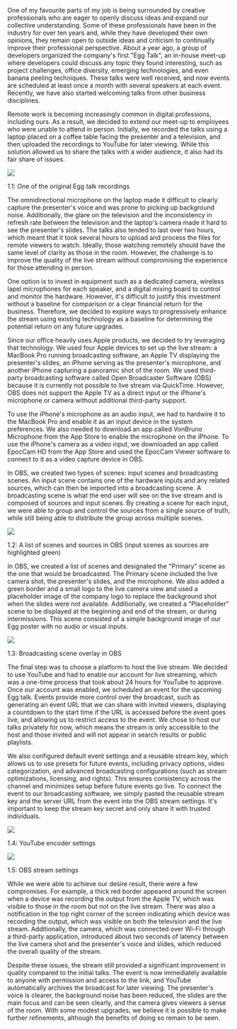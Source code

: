 
One of my favourite parts of my job is being surrounded by creative professionals who are eager to openly discuss ideas and expand our collective understanding. Some of these professionals have been in the industry for over ten years and, while they have developed their own opinions, they remain open to outside ideas and criticism to continually improve their professional perspective. About a year ago, a group of developers organized the company's first "Egg Talk", an in-house meet-up where developers could discuss any topic they found interesting, such as project challenges, office diversity, emerging technologies, and even banana peeling techniques. These talks were well received, and now events are scheduled at least once a month with several speakers at each event. Recently, we have also started welcoming talks from other business disciplines.


Remote work is becoming increasingly common in digital professions, including ours. As a result, we decided to extend our meet-up to employees who were unable to attend in person. Initially, we recorded the talks using a laptop placed on a coffee table facing the presenter and a television, and then uploaded the recordings to YouTube for later viewing. While this solution allowed us to share the talks with a wider audience, it also had its fair share of issues.


![](https://s3.us-west-2.amazonaws.com/secure.notion-static.com/d68f5c8b-095b-4cea-b46c-f127439468c2/livestream-presentation.jpg?X-Amz-Algorithm=AWS4-HMAC-SHA256&X-Amz-Content-Sha256=UNSIGNED-PAYLOAD&X-Amz-Credential=AKIAT73L2G45EIPT3X45%2F20230103%2Fus-west-2%2Fs3%2Faws4_request&X-Amz-Date=20230103T082412Z&X-Amz-Expires=3600&X-Amz-Signature=5b467406621d3d2dd1ecfc0ea20db8e90454c41e72f40aac4851aeafe0bada13&X-Amz-SignedHeaders=host&x-id=GetObject)


1.1: One of the original Egg talk recordings


The omnidirectional microphone on the laptop made it difficult to clearly capture the presenter's voice and was prone to picking up background noise. Additionally, the glare on the television and the inconsistency in refresh rate between the television and the laptop's camera made it hard to see the presenter's slides. The talks also tended to last over two hours, which meant that it took several hours to upload and process the files for remote viewers to watch. Ideally, those watching remotely should have the same level of clarity as those in the room. However, the challenge is to improve the quality of the live stream without compromising the experience for those attending in person.


One option is to invest in equipment such as a dedicated camera, wireless lapel microphones for each speaker, and a digital mixing board to control and monitor the hardware. However, it's difficult to justify this investment without a baseline for comparison or a clear financial return for the business. Therefore, we decided to explore ways to progressively enhance the stream using existing technology as a baseline for determining the potential return on any future upgrades.


Since our office heavily uses Apple products, we decided to try leveraging that technology. We used four Apple devices to set up the live stream: a MacBook Pro running broadcasting software, an Apple TV displaying the presenter's slides, an iPhone serving as the presenter's microphone, and another iPhone capturing a panoramic shot of the room. We used third-party broadcasting software called Open Broadcaster Software (OBS) because it is currently not possible to live stream via QuickTime. However, OBS does not support the Apple TV as a direct input or the iPhone's microphone or camera without additional third-party support. 


To use the iPhone's microphone as an audio input, we had to hardwire it to the MacBook Pro and enable it as an input device in the system preferences. We also needed to download an app called VonBruno Microphone from the App Store to enable the microphone on the iPhone. To use the iPhone's camera as a video input, we downloaded an app called EpocCam HD from the App Store and used the EpocCam Viewer software to connect to it as a video capture device in OBS.


In OBS, we created two types of scenes: input scenes and broadcasting scenes. An input scene contains one of the hardware inputs and any related sources, which can then be imported into a broadcasting scene. A broadcasting scene is what the end user will see on the live stream and is composed of sources and input scenes. By creating a scene for each input, we were able to group and control the sources from a single source of truth, while still being able to distribute the group across multiple scenes.


![](https://s3.us-west-2.amazonaws.com/secure.notion-static.com/0dcc46e2-8a42-4fe4-a023-75247cfe68da/livestream-config-options.jpg?X-Amz-Algorithm=AWS4-HMAC-SHA256&X-Amz-Content-Sha256=UNSIGNED-PAYLOAD&X-Amz-Credential=AKIAT73L2G45EIPT3X45%2F20230103%2Fus-west-2%2Fs3%2Faws4_request&X-Amz-Date=20230103T082412Z&X-Amz-Expires=3600&X-Amz-Signature=eea266d8cad42cda81498c6f73c5723ccbbf0888ec5766ec198b28862bba9d38&X-Amz-SignedHeaders=host&x-id=GetObject)


1.2: A list of scenes and sources in OBS (input scenes as sources are highlighted green)


In OBS, we created a list of scenes and designated the "Primary" scene as the one that would be broadcasted. The Primary scene included the live camera shot, the presenter's slides, and the microphone. We also added a green border and a small logo to the live camera view and used a placeholder image of the company logo to replace the background shot when the slides were not available. Additionally, we created a "Placeholder" scene to be displayed at the beginning and end of the stream, or during intermissions. This scene consisted of a simple background image of our Egg poster with no audio or visual inputs.


![](https://s3.us-west-2.amazonaws.com/secure.notion-static.com/fa032e5f-38ec-489c-9e2d-07c8782b8aa3/livestream-overlay.jpg?X-Amz-Algorithm=AWS4-HMAC-SHA256&X-Amz-Content-Sha256=UNSIGNED-PAYLOAD&X-Amz-Credential=AKIAT73L2G45EIPT3X45%2F20230103%2Fus-west-2%2Fs3%2Faws4_request&X-Amz-Date=20230103T082412Z&X-Amz-Expires=3600&X-Amz-Signature=5a8bb28ab776f553c3fef67949723bac02422f4bdcb8c707e5241adaff362852&X-Amz-SignedHeaders=host&x-id=GetObject)


1.3: Broadcasting scene overlay in OBS


The final step was to choose a platform to host the live stream. We decided to use YouTube and had to enable our account for live streaming, which was a one-time process that took about 24 hours for YouTube to approve. Once our account was enabled, we scheduled an event for the upcoming Egg talk. Events provide more control over the broadcast, such as generating an event URL that we can share with invited viewers, displaying a countdown to the start time if the URL is accessed before the event goes live, and allowing us to restrict access to the event. We chose to host our talks privately for now, which means the stream is only accessible to the host and those invited and will not appear in search results or public playlists. 


We also configured default event settings and a reusable stream key, which allows us to use presets for future events, including privacy options, video categorization, and advanced broadcasting configurations (such as stream optimizations, licensing, and rights). This ensures consistency across the channel and minimizes setup before future events go live. To connect the event to our broadcasting software, we simply pasted the reusable stream key and the server URL from the event into the OBS stream settings. It's important to keep the stream key secret and only share it with trusted individuals.


![](https://s3.us-west-2.amazonaws.com/secure.notion-static.com/460016fa-0b96-4885-a596-a3c8dcb73d4b/livestream-encoder-settings.jpg?X-Amz-Algorithm=AWS4-HMAC-SHA256&X-Amz-Content-Sha256=UNSIGNED-PAYLOAD&X-Amz-Credential=AKIAT73L2G45EIPT3X45%2F20230103%2Fus-west-2%2Fs3%2Faws4_request&X-Amz-Date=20230103T082412Z&X-Amz-Expires=3600&X-Amz-Signature=80ed20da9cc55e1e0f45a253c7b6812f3b6efe1ce70a85430c244d8bbc8e516d&X-Amz-SignedHeaders=host&x-id=GetObject)


1.4: YouTube encoder settings


![](https://s3.us-west-2.amazonaws.com/secure.notion-static.com/277c08a6-c70a-4eea-b2d5-ce903b75fb9a/livestream-encoder-selection.jpg?X-Amz-Algorithm=AWS4-HMAC-SHA256&X-Amz-Content-Sha256=UNSIGNED-PAYLOAD&X-Amz-Credential=AKIAT73L2G45EIPT3X45%2F20230103%2Fus-west-2%2Fs3%2Faws4_request&X-Amz-Date=20230103T082412Z&X-Amz-Expires=3600&X-Amz-Signature=70649361db23f024135f8af379c8645f9c3ccc45eae393ee20d13cbb7adf09a9&X-Amz-SignedHeaders=host&x-id=GetObject)


1.5: OBS stream settings


While we were able to achieve our desire result, there were a few compromises. For example, a thick red border appeared around the screen when a device was recording the output from the Apple TV, which was visible to those in the room but not on the live stream. There was also a notification in the top right corner of the screen indicating which device was recording the output, which was visible on both the television and the live stream. Additionally, the camera, which was connected over Wi-Fi through a third-party application, introduced about two seconds of latency between the live camera shot and the presenter's voice and slides, which reduced the overall quality of the stream.


Despite these issues, the stream still provided a significant improvement in quality compared to the initial talks. The event is now immediately available to anyone with permission and access to the link, and YouTube automatically archives the broadcast for later viewing. The presenter's voice is clearer, the background noise has been reduced, the slides are the main focus and can be seen clearly, and the camera gives viewers a sense of the room. With some modest upgrades, we believe it is possible to make further refinements, although the benefits of doing so remain to be seen.

